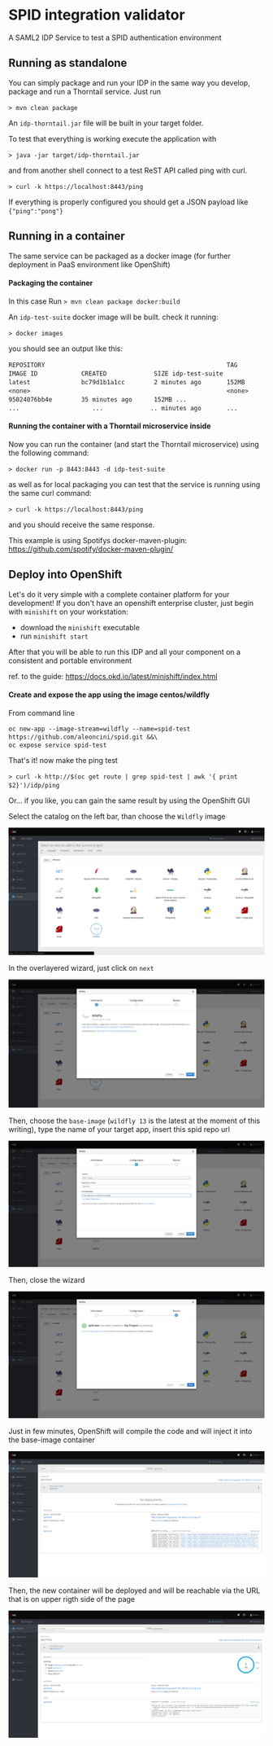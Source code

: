 # SPID integration validator
A SAML2 IDP Service to test a SPID authentication environment

## Running as standalone

You can simply package and run your IDP in the same way you develop, package and run a Thorntail service.
Just run

`> mvn clean package`
 
 An `idp-thorntail.jar` file will be built in your target folder.

To test that everything is working execute the application with 

`> java -jar target/idp-thorntail.jar`

and from another shell connect to a test ReST API called ping with curl.

`> curl -k https://localhost:8443/ping`

If everything is properly configured you should get a JSON payload like `{"ping":"pong"}`

## Running in a container

The same service can be packaged as a docker image (for further deployment in PaaS environment like OpenShift)

#### Packaging the container

In this case Run
`> mvn clean package docker:build`

An `idp-test-suite` docker image will be built.
check it running:

`> docker images`

you should see an output like this:

`REPOSITORY                                                  TAG                 IMAGE ID            CREATED             SIZE
 idp-test-suite                                              latest              bc79d1b1a1cc        2 minutes ago       152MB
 <none>                                                      <none>              95024076bb4e        35 minutes ago      152MB
  ...                                                         ...                    ...             .. minutes ago       ... `

#### Running the container with a Thorntail microservice inside

Now you can run the container (and start the Thorntail microservice) using the following command:

`> docker run -p 8443:8443 -d idp-test-suite`

as well as for local packaging you can test that the service is running using the same curl command:

`> curl -k https://localhost:8443/ping`

and you should receive the same response.

This example is using Spotifys docker-maven-plugin: https://github.com/spotify/docker-maven-plugin/

## Deploy into OpenShift
Let's do it very simple with a complete container platform for your development!
If you don't have an openshift enterprise cluster, just begin with `minishift` on your workstation: 
  - download the `minishift` executable
  - run `minishift start`

After that you will be able to run this IDP and all your component on a consistent and portable environment

ref. to the guide: https://docs.okd.io/latest/minishift/index.html

#### Create and expose the app using the image centos/wildfly

From command line

```
oc new-app --image-stream=wildfly --name=spid-test https://github.com/aleoncini/spid.git &&\
oc expose service spid-test
```

That's it! now make the ping test

`> curl -k http://$(oc get route | grep spid-test | awk '{ print $2}')/idp/ping`

Or... if you like, you can gain the same result by using the OpenShift GUI

Select the catalog on the left bar, than choose the `Wildfly` image

![alt text](img/catalog.png)

In the overlayered wizard, just click on `next`

![alt text](img/wizard1.png)

Then, choose the `base-image` (`wildfly 13` is the latest at the moment of this writing), type the name of your target app, insert this spid repo url

![alt text](img/wizard2.png)

Then, close the wizard

![alt text](img/wizard3.png)

Just in few minutes, OpenShift will compile the code and will inject it into the base-image container

![alt text](img/build.png)

Then, the new container will be deployed and will be reachable via the URL that is on upper rigth side of the page

![alt text](img/deployment.png)

